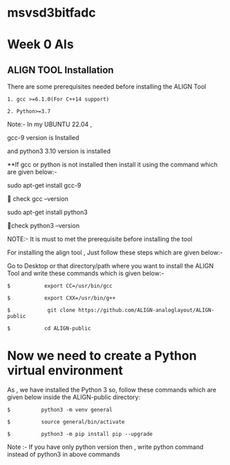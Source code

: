 # msvsd3bitfadc

# Week 0 AIs

## ALIGN TOOL Installation 

There are some prerequisites needed before installing the ALIGN Tool 

```
1. gcc >=6.1.0(For C++14 support)

2. Python>=3.7
```



Note:- In my UBUNTU 22.04 , 

gcc-9 version is Installed

and python3 3.10 version is installed

**If gcc or python is not installed then install it using the command which are given below:-

sudo apt-get install gcc-9

 check gcc –version

sudo apt-get install python3

check python3 –version

NOTE:- It is must to met the prerequisite before installing the tool

For installing the align tool , Just follow these steps which are given below:-

Go to Desktop or that directory/path where you want to install the ALIGN Tool and write these commands which is given below:- 


```
$           export CC=/usr/bin/gcc

$           export CXX=/usr/bin/g++

$            git clone https://github.com/ALIGN-analoglayout/ALIGN-public

$           cd ALIGN-public
```


# Now we need to create a Python virtual environment

As , we have installed the Python 3 so, follow these commands which are given below inside the ALIGN-public directory:

```
$          python3 -m venv general

$          source general/bin/activate

$          python3 -m pip install pip --upgrade
```

Note :- If you have only python version then , write python command instead of python3 in above commands 
